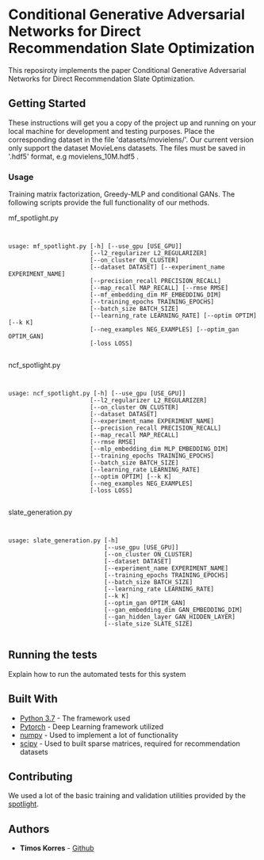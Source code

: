 # Conditional Generative Adversarial Networks for Direct Recommendation Slate Optimization

This reposiroty implements the paper Conditional Generative Adversarial Networks for Direct Recommendation Slate Optimization. 

## Getting Started

These instructions will get you a copy of the project up and running on your local machine for development and testing purposes. Place the corresponding dataset in the file 'datasets/movielens/'. Our current version only support the dataset MovieLens datasets. The files must be saved in '.hdf5' format, e.g movielens_10M.hdf5 .

### Usage 

Training matrix factorization, Greedy-MLP and conditional GANs. The following scripts provide the full functionality of our methods. 

mf_spotlight.py

```


usage: mf_spotlight.py [-h] [--use_gpu [USE_GPU]]
                       [--l2_regularizer L2_REGULARIZER]
                       [--on_cluster ON_CLUSTER] 
                       [--dataset DATASET] [--experiment_name EXPERIMENT_NAME]
                       [--precision_recall PRECISION_RECALL]
                       [--map_recall MAP_RECALL] [--rmse RMSE]
                       [--mf_embedding_dim MF_EMBEDDING_DIM]
                       [--training_epochs TRAINING_EPOCHS]
                       [--batch_size BATCH_SIZE]
                       [--learning_rate LEARNING_RATE] [--optim OPTIM] [--k K]
                       [--neg_examples NEG_EXAMPLES] [--optim_gan OPTIM_GAN]
                       [-loss LOSS]
                       
```

ncf_spotlight.py

```


usage: ncf_spotlight.py [-h] [--use_gpu [USE_GPU]]
                       [--l2_regularizer L2_REGULARIZER]
                       [--on_cluster ON_CLUSTER] 
                       [--dataset DATASET] 
                       [--experiment_name EXPERIMENT_NAME]
                       [--precision_recall PRECISION_RECALL]
                       [--map_recall MAP_RECALL] 
                       [--rmse RMSE]
                       [--mlp_embedding_dim MLP_EMBEDDING_DIM]
                       [--training_epochs TRAINING_EPOCHS]
                       [--batch_size BATCH_SIZE]
                       [--learning_rate LEARNING_RATE] 
                       [--optim OPTIM] [--k K]
                       [--neg_examples NEG_EXAMPLES] 
                       [-loss LOSS]
                       
```

slate_generation.py 

```


usage: slate_generation.py [-h] 
                           [--use_gpu [USE_GPU]]
                           [--on_cluster ON_CLUSTER] 
                           [--dataset DATASET]
                           [--experiment_name EXPERIMENT_NAME]
                           [--training_epochs TRAINING_EPOCHS]
                           [--batch_size BATCH_SIZE]
                           [--learning_rate LEARNING_RATE] 
                           [--k K] 
                           [--optim_gan OPTIM_GAN]
                           [--gan_embedding_dim GAN_EMBEDDING_DIM]
                           [--gan_hidden_layer GAN_HIDDEN_LAYER] 
                           [--slate_size SLATE_SIZE]
                      
```

## Running the tests

Explain how to run the automated tests for this system

## Built With

* [Python 3.7](https://www.python.org/downloads/release/python-374/) - The framework used
* [Pytorch](https://pytorch.org/) - Deep Learning framework utilized 
* [numpy](https://www.numpy.org/) - Used to implement a lot of functionality 
* [scipy](https://www.scipy.org/) - Used to built sparse matrices, required for recommendation datasets

## Contributing

We used a lot of the basic training and validation utilities provided by the [spotlight](https://github.com/maciejkula/spotlight).

## Authors

* **Timos Korres**  - [Github](https://github.com/Stamatios-Korres)



